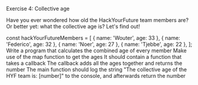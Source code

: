 Exercise 4: Collective age

Have you ever wondered how old the HackYourFuture team members are? Or better yet: what the collective age is? Let's find out!

const hackYourFutureMembers = [
  { name: 'Wouter', age: 33 },
  { name: 'Federico', age: 32 },
  { name: 'Noer', age: 27 },
  { name: 'Tjebbe', age: 22 },
];
Write a program that calculates the combined age of every member
Make use of the map function to get the ages
It should contain a function that takes a callback
The callback adds all the ages together and returns the number
The main function should log the string "The collective age of the HYF team is: [number]" to the console, and afterwards return the number